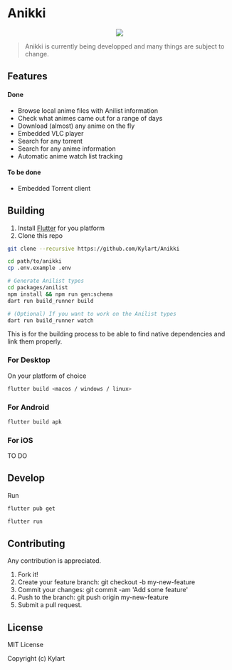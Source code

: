 # Anikki
<p align="center">
  <img src="assets/anikki.png" />
</p>

> Anikki is currently being developped and many things are subject to change.

## Features

#### Done
* Browse local anime files with Anilist information
* Check what animes came out for a range of days
* Download (almost) any anime on the fly
* Embedded VLC player
* Search for any torrent
* Search for any anime information
* Automatic anime watch list tracking

#### To be done
* Embedded Torrent client

## Building

1. Install [Flutter](https://flutter.dev) for you platform
2. Clone this repo 

```bash
git clone --recursive https://github.com/Kylart/Anikki
```

```bash
cd path/to/anikki
cp .env.example .env

# Generate Anilist types
cd packages/anilist
npm install && npm run gen:schema
dart run build_runner build

# (Optional) If you want to work on the Anilist types
dart run build_runner watch
```

This is for the building process to be able to find native dependencies and link them properly.

### For Desktop

On your platform of choice
```bash
flutter build <macos / windows / linux>
```

### For Android
```bash
flutter build apk
```

### For iOS

TO DO

## Develop

Run
```bash
flutter pub get
```

```bash
flutter run
```

## Contributing
Any contribution is appreciated.

1. Fork it!
2. Create your feature branch: git checkout -b my-new-feature
3. Commit your changes: git commit -am 'Add some feature'
4. Push to the branch: git push origin my-new-feature
5. Submit a pull request.

## License
MIT License

Copyright (c) Kylart